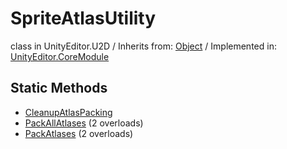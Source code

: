 # SpriteAtlasUtility
class in UnityEditor.U2D
 / Inherits from: <a href="https://docs.unity3d.com/6000.0/Documentation/ScriptReference/Object.html">Object</a> / Implemented in: <a href="https://docs.unity3d.com/6000.0/Documentation/ScriptReference/UnityEditor.CoreModule.html">UnityEditor.CoreModule</a>
## Static Methods
- <a href="https://docs.unity3d.com/6000.0/Documentation/ScriptReference/SpriteAtlasUtility.CleanupAtlasPacking.html">CleanupAtlasPacking</a>
- <a href="https://docs.unity3d.com/6000.0/Documentation/ScriptReference/SpriteAtlasUtility.PackAllAtlases.html">PackAllAtlases</a> (2 overloads)
- <a href="https://docs.unity3d.com/6000.0/Documentation/ScriptReference/SpriteAtlasUtility.PackAtlases.html">PackAtlases</a> (2 overloads)
